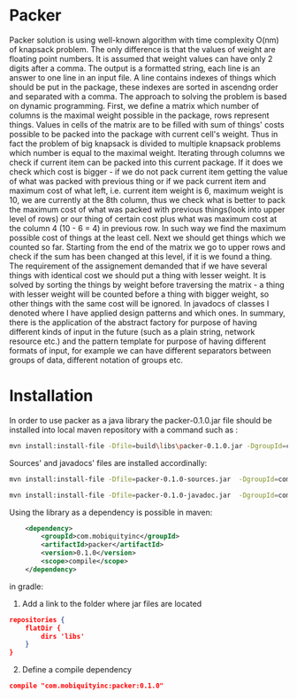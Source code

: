 # Packer
Packer solution is using well-known algorithm with time complexity O(nm) of knapsack problem. The only difference is that the values of weight are floating point numbers. It is assumed that weight values can have only 2 digits after a comma. The output is a formatted string, each line is an answer to one line in an input file. A line contains indexes of things which should be put in the package, these indexes are sorted in ascendng order and separated with a comma.
The approach to solving the problem is based on dynamic programming. First, we define a matrix which number of columns is the maximal weight possible in the package, rows represent things. Values in cells of the matrix are to be filled with sum of things' costs possible to be packed into the package with current cell's weight. Thus in fact the problem of big knapsack is divided to multiple knapsack problems which number is equal to the maximal weight.   Iterating through columns we check if current item can be packed into this current package. If it does we check which cost is bigger - if we do not pack current item getting the value of what was packed with previous thing or if we pack current item and maximum cost of what left, i.e. current item weight is 6, maximum weight is 10, we are currently at the 8th column, thus we check what is better to pack the maximum cost of what was packed with previous things(look into upper level of rows) or our thing of certain cost plus what was maximum cost at the column 4 (10 - 6 = 4) in previous row. In such way we find the maximum possible cost of things at the least cell. Next we should get things which we counted so far. Starting from the end of the matrix we go to upper rows and check if the sum has been changed at this level, if it is we found a thing. The requirement of the assignement demanded that if we have several things with identical cost we should put a thing with lesser weight. It is solved by sorting the things by weight before traversing the matrix - a thing with lesser weight will be counted before a thing with bigger weight, so other things with the same cost will be ignored.
In javadocs of classes I denoted where I have applied design patterns and which ones. In summary, there is the application of the abstract factory for purpose of having different kinds of input in the future (such as a plain string, network resource etc.) and the pattern template for purpose of having different formats of input, for example we can have different separators between groups of data, different notation of groups etc.

# Installation
In order to use packer as a java library the packer-0.1.0.jar file should be installed into local maven repository with a command such as :
```sh
mvn install:install-file -Dfile=build\libs\packer-0.1.0.jar -DgroupId=com.mobiquityinc -DartifactId=packer -Dversion=0.1.0 -Dpackaging=jar
```
Sources' and javadocs' files are installed accordinally:
```sh
mvn install:install-file -Dfile=packer-0.1.0-sources.jar  -DgroupId=com.mobiquityinc -DartifactId=packer -Dversion=0.1.0 -Dpackaging=jar -Dclassifier=sources
```
```sh
mvn install:install-file -Dfile=packer-0.1.0-javadoc.jar  -DgroupId=com.mobiquityinc -DartifactId=packer -Dversion=0.1.0 -Dpackaging=jar -Dclassifier=javadoc
```
Using the library as a dependency is possible in maven:
```xml
    <dependency>
        <groupId>com.mobiquityinc</groupId>
        <artifactId>packer</artifactId>
        <version>0.1.0</version>
        <scope>compile</scope>
    </dependency>
```
in gradle:
1. Add a link to the folder where jar files are located
```json
repositories {
    flatDir {
        dirs 'libs'
    }
}
```
2. Define a compile dependency
```json
compile "com.mobiquityinc:packer:0.1.0"
```
